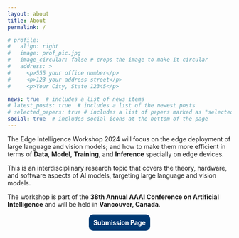 ```yaml
---
layout: about
title: About
permalink: /

# profile:
#   align: right
#   image: prof_pic.jpg
#   image_circular: false # crops the image to make it circular
#   address: >
#     <p>555 your office number</p>
#     <p>123 your address street</p>
#     <p>Your City, State 12345</p>

news: true  # includes a list of news items
# latest_posts: true  # includes a list of the newest posts
# selected_papers: true # includes a list of papers marked as "selected={true}"
social: true  # includes social icons at the bottom of the page
---
```


The Edge Intelligence Workshop 2024 will focus on the edge deployment of large language and vision models; and how to make them more efficient in terms of **Data**, **Model**, **Training**, and **Inference** specially on edge devices.

This is an interdisciplinary research topic that covers the theory, hardware, and software aspects of AI models, targeting large language and vision models.

The workshop is part of the **38th Annual AAAI Conference on Artificial Intelligence** and will be held in **Vancouver, Canada**.

<div style="text-align: center;">
  <a href="/submission" style="display: inline-block; background-color: #003973; padding: 10px; border-radius: 10px; text-decoration: none; color: white; font-weight: bold;">
    Submission Page
  </a>
</div>
